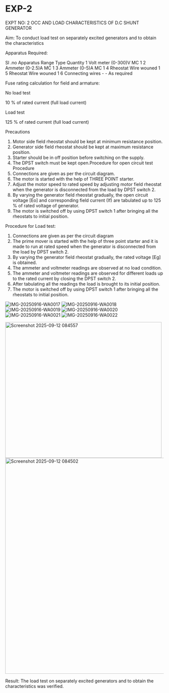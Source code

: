 # EXP-2
EXPT NO: 2 OCC AND LOAD CHARACTERISTICS OF D.C SHUNT GENERATOR

Aim:
To conduct load test on separately excited generators and to obtain the characteristics

Apparatus Required:

Sl .no	Apparatus	Range	Type	Quantity
1	Volt meter	(0-300)V	MC	1
2	Ammeter	(0-2.5)A	MC	1
3	Ammeter	(0-5)A	MC	1
4	Rheostat		Wire wouned	1
5	Rheostat		Wire wouned	1
6	Connecting wires	-	-	As required

Fuse rating calculation for field and armature:

No load test

10 % of rated current (full load current)

Load test

125 % of rated current (full load current)

Precautions

1.   Motor side field rheostat should be kept at minimum resistance position.
2.   Generator side field rheostat should be kept at maximum resistance position.
3.   Starter should be in off position before switching on the supply.
4.   The DPST switch must be kept open.Procedure for open circuit test
Procedure
1.   Connections are given as per the circuit diagram.
2.   The motor is started with the help of THREE POINT starter.
3.   Adjust the motor speed to rated speed by adjusting motor field rheostat when the generator is disconnected from the load by DPST switch 2.
4.   By  varying  the  generator  field  rheostat  gradually,  the  open  circuit  voltage  [Eo]  and corresponding field current (If) are tabulated up to 125 % of rated voltage of generator.
5.   The motor is switched off by using DPST switch 1 after bringing all the rheostats to initial position.

Procedure for Load test:

1.   Connections are given as per the circuit diagram
2.   The prime mover is started with the help of three point starter and it is made to run at rated speed when the generator is disconnected from the load by DPST switch 2.
3.   By varying the generator field rheostat gradually, the rated voltage [Eg] is obtained.
4.   The ammeter and voltmeter readings are observed at no load condition.
5.   The ammeter and voltmeter readings are observed for different loads up to the rated current by closing the DPST switch 2.
6.   After tabulating all the readings the load is brought to its initial position.
7.   The motor is switched off by using DPST switch 1 after bringing all the rheostats to initial position.


![IMG-20250916-WA0017](https://github.com/user-attachments/assets/d7f22b35-192e-4229-a522-5cb76b7d0b16)
![IMG-20250916-WA0018](https://github.com/user-attachments/assets/1f06a35e-e674-461b-b9b7-9b1d7b09ae24)
![IMG-20250916-WA0019](https://github.com/user-attachments/assets/92c4f6a2-23c2-48e9-a7b6-6b1ba21daae5)
![IMG-20250916-WA0020](https://github.com/user-attachments/assets/7d4c78fd-5caa-4e6a-ac34-0f37d24bf02a)
![IMG-20250916-WA0021](https://github.com/user-attachments/assets/b17fae1c-3e8a-4dc4-88c6-2b1c854d3753)
![IMG-20250916-WA0022](https://github.com/user-attachments/assets/b66d9d6f-279c-41d8-8f13-31839b5a9f9c)


<img width="497" height="432" alt="Screenshot 2025-09-12 084557" src="https://github.com/user-attachments/assets/f5b1f05e-e443-4c51-8259-291adedd9641" />

<img width="837" height="687" alt="Screenshot 2025-09-12 084502" src="https://github.com/user-attachments/assets/646ab8bc-2ae2-44fd-a84f-65ef58430bee" />










 
Result:
The load test on separately excited generators and to obtain the characteristics was verified.
